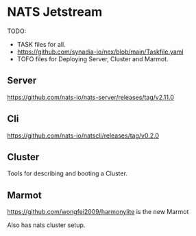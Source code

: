 # NATS Jetstream   

TODO:

- TASK files for all.
- https://github.com/synadia-io/nex/blob/main/Taskfile.yaml
- TOFO files for Deploying Server, Cluster and Marmot.


## Server

https://github.com/nats-io/nats-server/releases/tag/v2.11.0

## Cli

https://github.com/nats-io/natscli/releases/tag/v0.2.0


## Cluster

Tools for describing and booting a Cluster.

## Marmot

https://github.com/wongfei2009/harmonylite is the new Marmot

Also has nats cluster setup.



